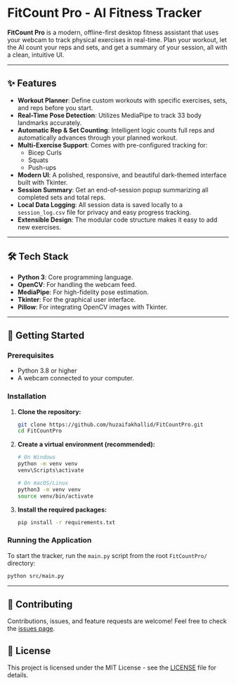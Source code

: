 # FitCount Pro - AI Fitness Tracker


**FitCount Pro** is a modern, offline-first desktop fitness assistant that uses your webcam to track physical exercises in real-time. Plan your workout, let the AI count your reps and sets, and get a summary of your session, all with a clean, intuitive UI.

---

## ✨ Features

-   **Workout Planner**: Define custom workouts with specific exercises, sets, and reps before you start.
-   **Real-Time Pose Detection**: Utilizes MediaPipe to track 33 body landmarks accurately.
-   **Automatic Rep & Set Counting**: Intelligent logic counts full reps and automatically advances through your planned workout.
-   **Multi-Exercise Support**: Comes with pre-configured tracking for:
    -   Bicep Curls
    -   Squats
    -   Push-ups
-   **Modern UI**: A polished, responsive, and beautiful dark-themed interface built with Tkinter.
-   **Session Summary**: Get an end-of-session popup summarizing all completed sets and total reps.
-   **Local Data Logging**: All session data is saved locally to a `session_log.csv` file for privacy and easy progress tracking.
-   **Extensible Design**: The modular code structure makes it easy to add new exercises.

---

## 🛠️ Tech Stack

-   **Python 3**: Core programming language.
-   **OpenCV**: For handling the webcam feed.
-   **MediaPipe**: For high-fidelity pose estimation.
-   **Tkinter**: For the graphical user interface.
-   **Pillow**: For integrating OpenCV images with Tkinter.

---

## 🚀 Getting Started

### Prerequisites

-   Python 3.8 or higher
-   A webcam connected to your computer.

### Installation

1.  **Clone the repository:**
    ```bash
    git clone https://github.com/huzaifakhallid/FitCountPro.git
    cd FitCountPro
    ```

2.  **Create a virtual environment (recommended):**
    ```bash
    # On Windows
    python -m venv venv
    venv\Scripts\activate

    # On macOS/Linux
    python3 -m venv venv
    source venv/bin/activate
    ```

3.  **Install the required packages:**
    ```bash
    pip install -r requirements.txt
    ```

### Running the Application

To start the tracker, run the `main.py` script from the root `FitCountPro/` directory:

```bash
python src/main.py
```

---


## 🤝 Contributing

Contributions, issues, and feature requests are welcome! Feel free to check the [issues page](https://github.com/your-username/FitCountPro/issues).

## 🔐 License

This project is licensed under the MIT License - see the [LICENSE](LICENSE) file for details.
